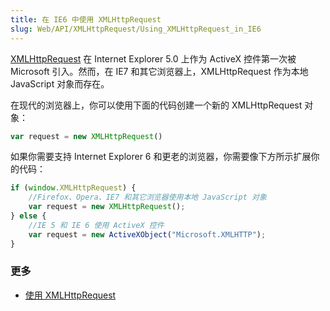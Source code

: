 ```yaml
---
title: 在 IE6 中使用 XMLHttpRequest
slug: Web/API/XMLHttpRequest/Using_XMLHttpRequest_in_IE6
---
```


[XMLHttpRequest](/zh-CN/DOM/XMLHttpRequest) 在 Internet Explorer 5.0 上作为 ActiveX 控件第一次被 Microsoft 引入。然而，在 IE7 和其它浏览器上，XMLHttpRequest 作为本地 JavaScript 对象而存在。

在现代的浏览器上，你可以使用下面的代码创建一个新的 XMLHttpRequest 对象：

```js
var request = new XMLHttpRequest()
```

如果你需要支持 Internet Explorer 6 和更老的浏览器，你需要像下方所示扩展你的代码：

```js
if (window.XMLHttpRequest) {
    //Firefox、Opera、IE7 和其它浏览器使用本地 JavaScript 对象
    var request = new XMLHttpRequest();
} else {
    //IE 5 和 IE 6 使用 ActiveX 控件
    var request = new ActiveXObject("Microsoft.XMLHTTP");
}
```

### 更多

- [使用 XMLHttpRequest](/zh-CN/DOM/XMLHttpRequest/Using_XMLHttpRequest)

